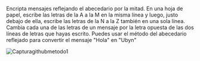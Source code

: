 Encripta mensajes reflejando el abecedario por la mitad. En una hoja de papel, escribe las letras de la A a la M en la misma línea y luego, justo debajo de ella, escribe las letras de la N a la Z también en una sola línea. Cambia cada una de las letras de un mensaje por la letra opuesta de las dos líneas de letras que hayas escrito. Puedes usar el método del abecedario reflejado para convertir el mensaje "Hola" en "Ubyn"

![Capturagithubmetodo1](https://user-images.githubusercontent.com/114906901/197467601-6ae3586c-eef4-48eb-b01f-76cc1ce1108e.PNG)
